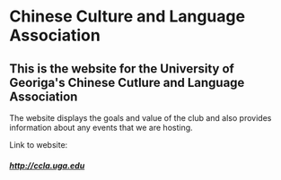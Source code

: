 # Chinese Culture and Language Association 

## This is the website for the University of Georiga's Chinese Cutlure and Language Association 

The website displays the goals and value of the club and also provides information about any events that we are hosting. 

Link to website:
##### http://ccla.uga.edu
